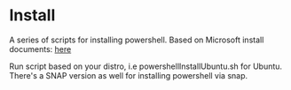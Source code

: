 # Install

A series of scripts for installing powershell. Based on Microsoft install documents:
[here](https://docs.microsoft.com/en-us/powershell/scripting/install/installing-powershell-on-linux?view=powershell-7.2)</br>

Run script based on your distro, i.e powershellInstallUbuntu.sh for Ubuntu. There's a SNAP version as well for installing powershell via snap. </br>
